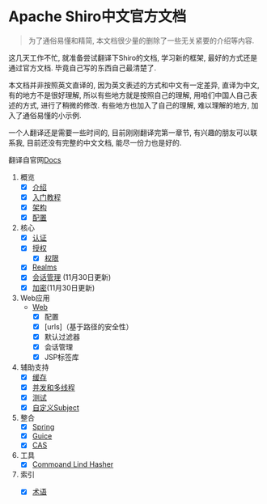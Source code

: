 # Apache Shiro中文官方文档
>  为了通俗易懂和精简,  本文档很少量的删除了一些无关紧要的介绍等内容.  

这几天工作不忙,   就准备尝试翻译下Shiro的文档,  学习新的框架,  最好的方式还是通过官方文档.   毕竟自己写的东西自己最清楚了.  

本文档并非按照英文直译的,   因为英文表述的方式和中文有一定差异,   直译为中文,  有的地方不是很好理解,  所以有些地方就是按照自己的理解,   用咱们中国人自己表述的方式,   进行了稍微的修改.   有些地方也加入了自己的理解,  难以理解的地方,  加入了通俗易懂的小示例.   

一个人翻译还是需要一些时间的,  目前刚刚翻译完第一章节,  有兴趣的朋友可以联系我,  目前还没有完整的中文文档,  能尽一份力也是好的.   

翻译自官网[Docs](http://shiro.apache.org/reference.html)

1. 概览
   - [x] [介绍](https://github.com/quavario/ApacheShiroDocument/blob/master/1.Overview/1.Introduction.md)
   - [x] [入门教程](https://github.com/quavario/ApacheShiroDocument/blob/master/1.Overview/2.Tutorial.md)
   - [x] [架构](https://github.com/quavario/ApacheShiroDocument/blob/master/1.Overview/3.Architecture.md)
   - [x] [配置](https://github.com/quavario/ApacheShiroDocument/blob/master/1.Overview/4.Configuration.md)
2. 核心
   - [x] [认证](https://github.com/quavario/ApacheShiroDocument/blob/master/2.Core/1.Authentication.md)
   - [x] [授权](https://github.com/quavario/ApacheShiroDocument/blob/master/2.Core/2.1Authorization.md)
     - [x] [权限](https://github.com/quavario/ApacheShiroDocument/blob/master/2.Core/2.2.Permissions.md)
   - [x] [Realms](https://github.com/quavario/ApacheShiroDocument/blob/master/2.Core/3.Realms.md)
   - [x] [会话管理](https://github.com/quavario/ApacheShiroDocument/blob/master/2.Core/4.Session%20Management.md) (11月30日更新)
   - [x] [加密](https://github.com/quavario/ApacheShiroDocument/blob/master/2.Core/5.Cryptography.md)(11月30日更新)
3. Web应用
   - [Web](https://github.com/quavario/ApacheShiroDocument/blob/master/3.Web%20Applications/Web.md)
     - [x] 配置
     - [x] [urls\]（基于路径的安全性）
     - [x] 默认过滤器
     - [x] 会话管理
     - [x] JSP标签库
4. 辅助支持
   - [x] [缓存](https://github.com/quavario/ApacheShiroDocument/blob/master/4.Auxiliary%20Support/1.Caching.md)
   - [x] [并发和多线程](https://github.com/quavario/ApacheShiroDocument/blob/master/4.Auxiliary%20Support/2.Concurrency%20%26%20Multithreading.md)
   - [x] [测试](https://github.com/quavario/ApacheShiroDocument/blob/master/4.Auxiliary%20Support/3.Testing.md)
   - [x] [自定义Subject](https://github.com/quavario/ApacheShiroDocument/blob/master/4.Auxiliary%20Support/4.Custom%20Subjects.md)
5. 整合
   - [x] [Spring](https://github.com/quavario/ApacheShiroDocument/blob/master/5.Integration/1.Spring%20Framework.md)
   - [x] [Guice](https://github.com/quavario/ApacheShiroDocument/blob/master/5.Integration/2.Guice.md)
   - [x] [CAS](https://github.com/quavario/ApacheShiroDocument/blob/master/5.Integration/3.CAS.md)
6. 工具
   - [x] [Commoand Lind Hasher](https://github.com/quavario/ApacheShiroDocument/blob/master/6.Tools/Command%20Line%20Hasher.md)
7. 索引
   - [x] [术语](https://github.com/quavario/ApacheShiroDocument/blob/master/7.Index/Terminology.md)

